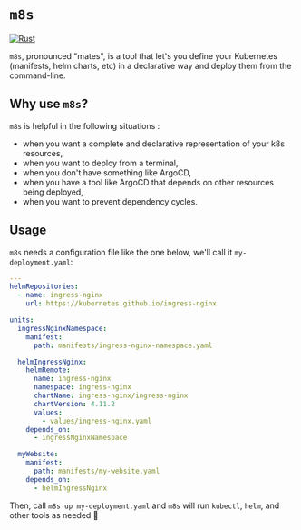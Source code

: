 # `m8s`

[![Rust](https://github.com/conradkleinespel/m8s/actions/workflows/rust.yaml/badge.svg)](https://github.com/conradkleinespel/m8s/actions/workflows/rust.yaml)

`m8s`, pronounced "mates", is a tool that let's you define your Kubernetes (manifests, helm charts, etc) in a declarative way and deploy them from the command-line.

## Why use `m8s`?

`m8s` is helpful in the following situations :

- when you want a complete and declarative representation of your k8s resources, 
- when you want to deploy from a terminal,
- when you don't have something like ArgoCD,
- when you have a tool like ArgoCD that depends on other resources being deployed,
- when you want to prevent dependency cycles.

## Usage

`m8s` needs a configuration file like the one below, we'll call it `my-deployment.yaml`:

```yaml
---
helmRepositories:
  - name: ingress-nginx
    url: https://kubernetes.github.io/ingress-nginx

units:
  ingressNginxNamespace:
    manifest:
      path: manifests/ingress-nginx-namespace.yaml

  helmIngressNginx:
    helmRemote:
      name: ingress-nginx
      namespace: ingress-nginx
      chartName: ingress-nginx/ingress-nginx
      chartVersion: 4.11.2
      values:
        - values/ingress-nginx.yaml
    depends_on:
      - ingressNginxNamespace

  myWebsite:
    manifest:
      path: manifests/my-website.yaml
    depends_on:
      - helmIngressNginx
```

Then, call `m8s up my-deployment.yaml` and `m8s` will run `kubectl`, `helm`, and other tools as needed 🚀
